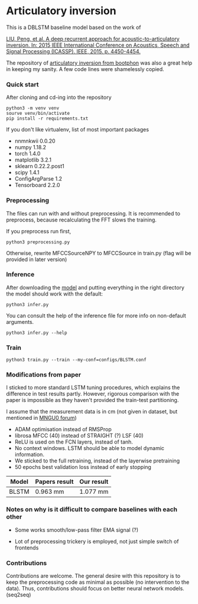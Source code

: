 # Articulatory inversion

This is a DBLSTM baseline model based on the work of

[LIU, Peng, et al. A deep recurrent approach for acoustic-to-articulatory inversion. In: 2015 IEEE International Conference on Acoustics, Speech and Signal Processing (ICASSP). IEEE, 2015. p. 4450-4454.](https://ieeexplore.ieee.org/abstract/document/7178812)

The repository of [articulatory inversion from bootphon](https://github.com/bootphon/articulatory_inversion/blob/master/Training/train.py)
was also a great help in keeping my sanity. A few code lines were shamelessly copied.

### Quick start

After cloning and cd-ing into the repository 

```
python3 -m venv venv 
sourve venv/bin/activate
pip install -r requirements.txt
```

If you don't like virtualenv, list of most important packages
- nnmnkwii 0.0.20
- numpy 1.18.2
- torch 1.4.0
- matplotlib 3.2.1
- sklearn 0.22.2.post1
- scipy 1.4.1
- ConfigArgParse 1.2
- Tensorboard 2.2.0

### Preprocessing

The files can run with and without preprocessing. It is recommended to preprocess,
because recalculating the FFT slows the training.

If you preprocess run first,
```
python3 preprocessing.py
```
Otherwise, rewrite MFCCSourceNPY to MFCCSource in train.py (flag will be provided in later version)

### Inference
After downloading the [model](https://drive.google.com/drive/folders/1DY7uF2HuW-oUpUmjjvuuNbkpZXrBAYrv?usp=sharing) and putting everything in the right directory
the model should work with the default:
```
python3 infer.py
```
You can consult the help of the inference file for more info on non-default arguments.
```
python3 infer.py --help
```

### Train
```
python3 train.py --train --my-conf=configs/BLSTM.conf
```

### Modifications from paper

I sticked to more standard LSTM tuning procedures, which explains the difference
in test results partly. However, rigorous comparison with the paper is impossible as
they haven't provided the train-test partitioning.

I assume that the measurement data is in cm (not given in dataset, but mentioned in [MNGU0 forum](http://www.mngu0.org/messages/problems-bugs-etc/195679262))

- ADAM optimisation instead of RMSProp
- librosa MFCC (40) instead of STRAIGHT (?) LSF (40)
- ReLU is used on the FCN layers, instead of tanh. 
- No context windows. LSTM should be able to model dynamic information.
- We sticked to the full retraining, instead of the layerwise pretraining
- 50 epochs best validation loss instead of early stopping

| Model | Papers result | Our result |
| ----- | ------------- | ---------- |
| BLSTM | 0.963 mm | 1.077 mm | 


### Notes on why is it difficult to compare baselines with each other

- Some works smooth/low-pass filter EMA signal (?)

- Lot of preprocessing trickery is employed, not just simple switch
of frontends

### Contributions

Contributions are welcome. The general desire with this repository is
to keep the preprocessing code as minimal as possible (no intervention to the data). Thus,
contributions should focus on better neural network models. (seq2seq)

